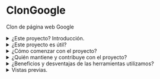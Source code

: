 # ClonGoogle
Clon de página web Google
<details>
<summary>¿Este proyecto? Introducción.</summary>  
Clonación de la interfaz de Google utilizando principalmente **HTML** y **CSS**.
</details>
<details>
<summary>¿Este proyecto es útil?</summary>
Los lenguajes de HTML y CSS permiten crear páginas web con diferentes elementos visuales, como cajas para entrada de texto, imágenes, encabezados, pies de página, etc.

Este proyecto se desarrolló con el objetivo de ampliar los conocimientos y aplicaciones de los lenguajes Html y Css en la creación de páginas web, empleando **Visual Studio Code** como entorno de desarrollo. Pretende inspirar a otros programadores y programadoras que deseen incursionar en **Frontend** con un ejemplo práctico.
</details>
<details>
<summary>¿Cómo comenzar con el proyecto?</summary>
Es recomendable iniciar identificando y explorando las partes principales que integran la página, que son:

- ** Header.** Contenido introductorio de la página web.
- ** Body.** Contenido principal de la página web.
- ** Footer.** Contenido al final de la página web.

Además de introducir el uso de las siguientes herramientas:

- ** Nav.** Sección cuyo propósito es proporcionar enlaces de navegación.
- ** Main.** Contenido principal de un documento o aplicación.

Empleamos el uso de cajas para introducción de texto, uso de iconos, direcciones globales de imágenes, botones, listas y demás, que fueron muy importantes para lograr la apariencia deseada. 
</details>
<details>
<summary>¿Quién mantiene y contribuye con el proyecto?</summary>
**Tecnolochicas** ha contribuido para el desarrollo de este proyecto, aportando los conocimientos básicos en Html y Css para su creación.

[Tecnolochicas](https://tecnolochicas.mx/).
</details>
<details>
<summary>¿Beneficios y desventajas de las herramientas utilizamos?</summary>
Las herramientas que nos proporciona Html y Css tienen diversas aplicaciones, son lenguajes relativamente sencillos de aprender, existe documentación de estos en diferentes medios que benefician el desarrollo web.
</details>
<details>
<summary>Vistas previas.</summary>
[Vista en navegador](https://clongoogle-cantarell.netlify.app/).

</details>
